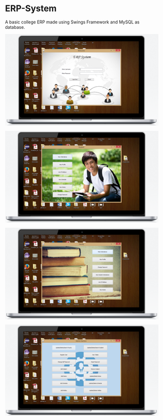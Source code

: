 # ERP-System
A basic college ERP made using Swings Framework and MySQL as database.

![Screenshot](screenshots/screenshot1.png)

![Screenshot](screenshots/screenshot2.png)

![Screenshot](screenshots/screenshot3.png)

![Screenshot](screenshots/screenshot4.png)
